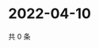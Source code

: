# 2022-04-10

共 0 条

<!-- BEGIN WEIBO -->
<!-- 最后更新时间 Sun Apr 10 2022 20:25:20 GMT+0800 (China Standard Time) -->

<!-- END WEIBO -->
